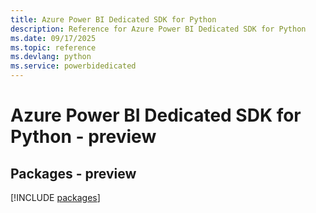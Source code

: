 ```yaml
---
title: Azure Power BI Dedicated SDK for Python
description: Reference for Azure Power BI Dedicated SDK for Python
ms.date: 09/17/2025
ms.topic: reference
ms.devlang: python
ms.service: powerbidedicated
---
```

# Azure Power BI Dedicated SDK for Python - preview
## Packages - preview
[!INCLUDE [packages](power-bi-dedicated-index.md)]